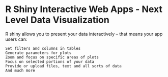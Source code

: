 # R Shiny Interactive Web Apps - Next Level Data Visualization

R shiny allows you to present your data interactively – that means your app users can:

    Set filters and columns in tables
    Generate parameters for plots
    Zoom and focus on specific areas of plots
    Focus on selected portions of your data
    Provide or upload files, text and all sorts of data
    And much more 

